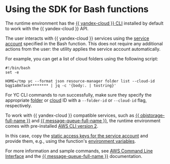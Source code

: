 # Using the SDK for Bash functions

The runtime environment has the [{{ yandex-cloud }} CLI](../../../cli/) installed by default to work with the {{ yandex-cloud }} API.

The user interacts with {{ yandex-cloud }} services using the [service account](../../operations/function-sa.md) specified in the Bash function. This does not require any additional actions from the user: the utility applies the service account automatically.

For example, you can get a list of cloud folders using the following script:

```shell script
#!/bin/bash
set -e

HOME=/tmp yc --format json resource-manager folder list --cloud-id bqg1a8m7acm******** | jq -c '{body:. | tostring}'
```

For YC CLI commands to run successfully, make sure they specify the appropriate [folder](../../../resource-manager/operations/folder/get-id.md) or [cloud](../../../resource-manager/operations/cloud/get-id.md) ID with a `--folder-id` or `--cloud-id` flag, respectively.

To work with {{ yandex-cloud }} compatible services, such as [{{ objstorage-full-name }}](../../../storage/index.yaml) and [{{ message-queue-full-name }}](../../../message-queue/index.yaml), the runtime environment comes with pre-installed [AWS CLI version 2](https://docs.aws.amazon.com/cli/index.html).

In this case, copy the [static access keys for the service account](../../../iam/operations/sa/create-access-key.md) and provide them, e.g., using the function's [environment variables](../../concepts/runtime/environment-variables.md).

For more information and sample commands, see [AWS Command Line Interface](../../../storage/tools/aws-cli.md) and the [{{ message-queue-full-name }}](../../../message-queue/instruments/index.md) documentation.

